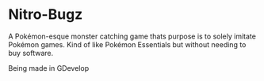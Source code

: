 # Nitro-Bugz
A Pokémon-esque monster catching game thats purpose is to solely imitate Pokémon games. Kind of like Pokémon Essentials but without needing to buy software.

Being made in GDevelop
